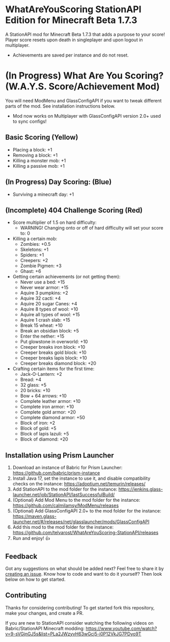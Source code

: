 # WhatAreYouScoring StationAPI Edition for Minecraft Beta 1.7.3

A StationAPI mod for Minecraft Beta 1.7.3 that adds a purpose to your score!
Player score resets upon death in singleplayer and upon logout in multiplayer.
* Achievements are saved per instance and do not reset.

# (In Progress) What Are You Scoring? (W.A.Y.S. Score/Achievement Mod)

You will need ModMenu and GlassConfigAPI if you want to tweak different parts of the mod. See installation instructions below.
* Mod now works on Multiplayer with GlassConfigAPI version 2.0+ used to sync configs!

## Basic Scoring (Yellow)
- Placing a block:              +1
- Removing a block:             +1
- Killing a monster mob:        +1
- Killing a passive mob:        +1

## (In Progress) Day Scoring: (Blue)
- Surviving a minecraft day:    +1

## (Incomplete) 404 Challenge Scoring (Red)
- Score multiplier of 1.5 on hard difficulty:
  - WARNING! Changing onto or off of hard difficulty will set your score to: 0
- Killing a certain mob:
  - Zombies:                    +0.5
  - Skeletons:                  +1
  - Spiders:                    +1
  - Creepers:                   +2
  - Zombie Pigmen:              +3
  - Ghast:                      +6
- Getting certain achievements (or not getting them):
  - Never use a bed:            +15
  - Never wear armor:           +15
  - Aquire 3 pumpkins:          +2
  - Aquire 32 cacti:            +4
  - Aquire 20 sugar Canes:      +4
  - Aquire 8 types of wool:     +10
  - Aquire all types of wool:   +15
  - Aquire 1 crash slab:        +15
  - Break 15 wheat:             +10
  - Break an obsidian block:    +5
  - Enter the nether:           +15
  - Put glowstone in overworld: +10
  - Creeper breaks iron block:  +10
  - Creeper breaks gold block:  +10
  - Creeper breaks lapis block: +10
  - Creeper breaks diamond block: +20
- Crafting certain items for the first time:
  - Jack-O-Lantern:             +2
  - Bread:                      +4
  - 32 glass:                   +5
  - 20 bricks:                  +10
  - Bow + 64 arrows:            +10
  - Complete leather armor:     +10
  - Complete iron armor:        +10
  - Complete gold armor:        +20
  - Complete diamond armor:     +50
  - Block of iron:              +2
  - Block of gold:              +5
  - Block of lapis lazuli:      +5
  - Block of diamond:           +20

## Installation using Prism Launcher

1. Download an instance of Babric for Prism Launcher: https://github.com/babric/prism-instance
2. Install Java 17, set the instance to use it, and disable compatibility checks on the instance: https://adoptium.net/temurin/releases/
3. Add StationAPI to the mod folder for the instance: https://jenkins.glass-launcher.net/job/StationAPI/lastSuccessfulBuild/
4. (Optional) Add Mod Menu to the mod folder for the instance: https://github.com/calmilamsy/ModMenu/releases
5. (Optional) Add GlassConfigAPI 2.0+ to the mod folder for the instance: https://maven.glass-launcher.net/#/releases/net/glasslauncher/mods/GlassConfigAPI
6. Add this mod to the mod folder for the instance: https://github.com/telvarost/WhatAreYouScoring-StationAPI/releases
7. Run and enjoy! 👍

## Feedback

Got any suggestions on what should be added next? Feel free to share it by [creating an issue](https://github.com/telvarost/WhatAreYouScoring-StationAPI/issues/new). Know how to code and want to do it yourself? Then look below on how to get started.

## Contributing

Thanks for considering contributing! To get started fork this repository, make your changes, and create a PR. 

If you are new to StationAPI consider watching the following videos on Babric/StationAPI Minecraft modding: https://www.youtube.com/watch?v=9-sVGjnGJ5s&list=PLa2JWzyvH63wGcj5-i0P12VkJG7PDyo9T
